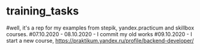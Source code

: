 # training_tasks
#well, it's a rep for my examples from stepik, yandex.practicum and skillbox courses. 
#07.10.2020 - 08.10.2020 - I commit my old works
#09.10.2020 - I start a new course, https://praktikum.yandex.ru/profile/backend-developer/
